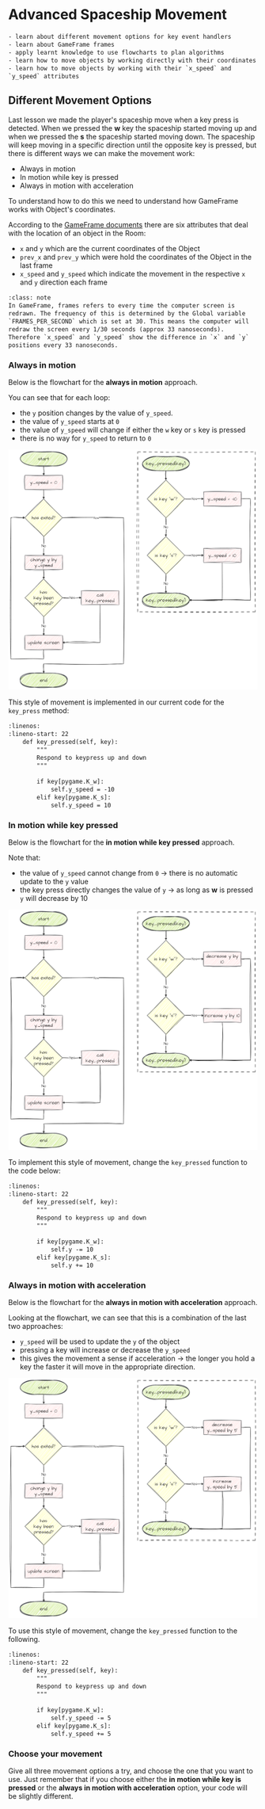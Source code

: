 # Advanced Spaceship Movement

```{topic} In this lesson you will:
- learn about different movement options for key event handlers
- learn about GameFrame frames
- apply learnt knowledge to use flowcharts to plan algorithms
- learn how to move objects by working directly with their coordinates
- learn how to move objects by working with their `x_speed` and `y_speed` attributes
```

## Different Movement Options

Last lesson we made the player's spaceship move when a key press is detected. When we pressed the **w** key the spaceship started moving up and when we pressed the **s** the spaceship started moving down. The spaceship will keep moving in a specific direction until the opposite key is pressed, but there is different ways we can make the movement work:

- Always in motion
- In motion while key is pressed
- Always in motion with acceleration

To understand how to do this we need to understand how GameFrame works with Object's coordinates.

According to the [GameFrame documents](documentation.md#roomobject-variables) there are six attributes that deal with the location of an object in the Room:

- `x` and `y` which are the current coordinates of the Object
- `prev_x` and `prev_y` which were hold the coordinates of the Object in the last frame
- `x_speed` and `y_speed` which indicate the movement in the respective `x` and `y` direction each frame

```{admonition} Frames
:class: note
In GameFrame, frames refers to every time the computer screen is redrawn. The frequency of this is determined by the Global variable `FRAMES_PER_SECOND` which is set at 30. This means the computer will redraw the screen every 1/30 seconds (approx 33 nanoseconds). Therefore `x_speed` and `y_speed` show the difference in `x` and `y` positions every 33 nanoseconds.
```

### Always in motion

Below is the flowchart for the **always in motion** approach.

You can see that for each loop: 

- the `y` position changes by the value of `y_speed`.
- the value of `y_speed` starts at `0`
- the value of `y_speed` will change if either the `w` key or `s` key is pressed
- there is no way for `y_speed` to return to `0`

![always moving flowchart](assets/img/movement_flowchart_1.png)

This style of movement is implemented in our current code for the `key_press` method:

```{code-block} python
:linenos:
:lineno-start: 22
    def key_pressed(self, key):
        """
        Respond to keypress up and down
        """
        
        if key[pygame.K_w]:
            self.y_speed = -10
        elif key[pygame.K_s]:
            self.y_speed = 10
```

### In motion while key pressed

Below is the flowchart for the **in motion while key pressed** approach.

Note that:

- the value of `y_speed` cannot change from `0` &rarr; there is no automatic update to the `y` value
- the key press directly changes the value of `y` &rarr; as long as **w** is pressed `y` will decrease by 10

![move whilst key pressed](assets/img/movement_flowchart_2.png)

To implement this style of movement, change the `key_pressed` function to the code below:

```{code-block} python
:linenos:
:lineno-start: 22
    def key_pressed(self, key):
        """
        Respond to keypress up and down
        """
        
        if key[pygame.K_w]:
            self.y -= 10
        elif key[pygame.K_s]:
            self.y += 10
```

### Always in motion with acceleration

Below is the flowchart for the **always in motion with acceleration** approach.

Looking at the flowchart, we can see that this is a combination of the last two approaches:

- `y_speed` will be used to update the `y` of the object
- pressing a key will increase or decrease the `y_speed`
- this gives the movement a sense if acceleration &rarr; the longer you hold a key the faster it will move in the appropriate direction.

![always moving flowchart](assets/img/movement_flowchart_3.png)

To use this style of movement, change the `key_pressed` function to the following.

```{code-block} python
:linenos:
:lineno-start: 22
    def key_pressed(self, key):
        """
        Respond to keypress up and down
        """
        
        if key[pygame.K_w]:
            self.y_speed -= 5
        elif key[pygame.K_s]:
            self.y_speed += 5
```

### Choose your movement

Give all three movement options a try, and choose the one that you want to use. Just remember that if you choose either the **in motion while key is pressed** or the **always in motion with acceleration** option, your code will be slightly different.